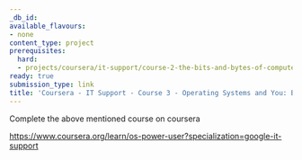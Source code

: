 ```yaml
---
_db_id:
available_flavours:
- none
content_type: project
prerequisites:
  hard:
  - projects/coursera/it-support/course-2-the-bits-and-bytes-of-computer-networking
ready: true
submission_type: link
title: 'Coursera - IT Support - Course 3 - Operating Systems and You: Becoming a Power User'
---
```


Complete the above mentioned course on coursera

https://www.coursera.org/learn/os-power-user?specialization=google-it-support